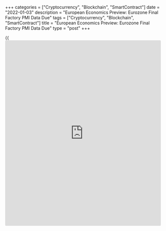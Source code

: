 +++
categories = ["Cryptocurrency", "Blockchain", "SmartContract"]
date = "2022-01-03"
description = "European Economics Preview: Eurozone Final Factory PMI Data Due"
tags = ["Cryptocurrency", "Blockchain", "SmartContract"]
title = "European Economics Preview: Eurozone Final Factory PMI Data Due"
type = "post"
+++

{{<iframe id="large-banner" src="https://www.bounty.group/#slide=10.0" width="100%" height="600" scrolling="no" style="border: 0px solid rgb(216, 221, 230); border-radius: 3px;">}}

Final factory Purchasing Managers' survey data from the euro area is due
on Monday, headlining a light day for the European economic [news](https://www.letsplayfx.com/blog/forex-news-website/).

At 3.15 am ET, IHS Markit releases Spain's manufacturing PMI data.
Economists forecast the index to fall to 56.2 in December from 57.1 in
the previous month.

At 3.45 am ET, Italy's manufacturing PMI data is due. The index is seen
at 61.5 in December, down from 62.8 a month ago.

Final PMI survey results are due from France and Germany at 3.50 am and
3.55 AM ET, respectively.

At 4.00 am ET, IHS Markit publishes euro area final manufacturing
Purchasing Managers' survey results. The final reading is seen falling
to 58.0 in December, in line with flash estimate, from 58.4 in November.

For comments and feedback [contact](https://www.playgroundfx.com/contact/): editorial@rtt[news](https://www.letsplayfx.com/blog/forex-news-website/).com

[Economic News][1]

 **What parts of the world are seeing the best (and worst) economic
performances lately? Click[here][2] to check out our [Econ Scorecard][2]
and find out! See up-to-the-moment [ranking](https://www.playgroundfx.com/blog/crypto-exchange-ranking/)s for the best and worst
performers in [GDP][3], [unemployment rate][4], [inflation][5] and much
more.**

   1. www.rtt[news](https://www.letsplayfx.com/blog/forex-news-website/).com/Content/EconomicNews.aspx
   2. www.rtt[news](https://www.letsplayfx.com/blog/forex-news-website/).com/economic-scorecard/world-rank/retail-sales/highest-performance.aspx
   3. www.rtt[news](https://www.letsplayfx.com/blog/forex-news-website/).com/economic-scorecard/world-rank/GDP/highest-performance.aspx
   4. www.rtt[news](https://www.letsplayfx.com/blog/forex-news-website/).com/economic-scorecard/world-rank/unemployment-rate/lowest-performance.aspx
   5. www.rtt[news](https://www.letsplayfx.com/blog/forex-news-website/).com/economic-scorecard/world-rank/CPI/highest-performance.aspx